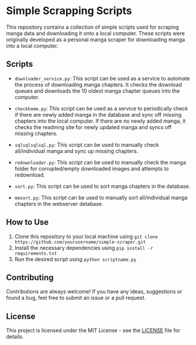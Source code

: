 # Simple Scrapping Scripts

This repository contains a collection of simple scripts used for scraping manga data and downloading it onto a local computer. These scripts were originally developed as a personal manga scraper for downloading manga into a local computer.

## Scripts

* `downloader_service.py`: This script can be used as a service to automate the process of downloading manga chapters. It checks the download queues and downloads the 10 oldest manga chapter queues into the computer.

* `checkhome.py`: This script can be used as a service to periodically check if there are newly added manga in the database and sync off missing chapters into the local computer. If there are no newly added manga, it checks the readmng site for newly updated manga and syncs off missing chapters.

* `sqlsqlsqlsql.py`: This script can be used to manually check all/individual manga and sync up missing chapters.

* `redownloader.py`: This script can be used to manually check the manga folder for corrupted/empty downloaded images and attempts to redownload.

* `sort.py`: This script can be used to sort manga chapters in the database.

* `mmsort.py`: This script can be used to manually sort all/individual manga chapters in the webserver database.

## How to Use

1. Clone this repository to your local machine using `git clone https://github.com/yourusername/simple-scraper.git`
2. Install the necessary dependencies using `pip install -r requirements.txt`
3. Run the desired script using `python scriptname.py`

## Contributing

Contributions are always welcome! If you have any ideas, suggestions or found a bug, feel free to submit an issue or a pull request.

## License

This project is licensed under the MIT License - see the [LICENSE](LICENSE) file for details.